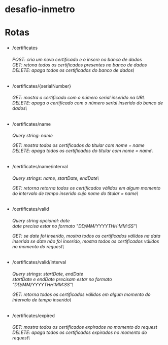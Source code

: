# desafio-inmetro

# Rotas <h3>

* /certificates <h6>

    POST: cria um novo certificado e o insere no banco de dados\
    GET: retona todos os certificados presentes no banco de dados\
    DELETE: apaga todos os certificados do banco de dados\

* /certificates/{serialNumber} <h6>

    GET: mostra o certificado com o número serial inserido na URL\
    DELETE: apaga o certificado com o número serial inserido do banco de dados\

* /certificates/name <h6>

    Query string: name

    GET: mostra todos os certificados do titular com nome = name\
    DELETE: apaga todos os certificados do titular com nome = name\

* /certificates/name/interval <h6>

    Query strings: name, startDate, endDate\

    GET: retorna retorna todos os certificados válidos em algum momento do intervalo de tempo inserido cujo nome do titular = name\

* /certificates/valid <h6>

    Query string opcional: date\
    date precisa estar no formato "DD/MM/YYYYTHH:MM:SS"\

    GET: se date foi inserido, mostra todos os certificados válidos na data inserida se date não foi inserido, mostra todos os certificados válidos no momento do request\

* /certificates/valid/interval <h6>

    Query strings: startDate, endDate\
    startDate e endDate precisam estar no formato "DD/MM/YYYYTHH:MM:SS"\

    GET: retorna todos os certificados válidos em algum momento do intervalo de tempo inserido\

* /certificates/expired <h6>

    GET: mostra todos os certificados expirados no momento do request\
    DELETE: apaga todos os certificados expirados no momento do request\
